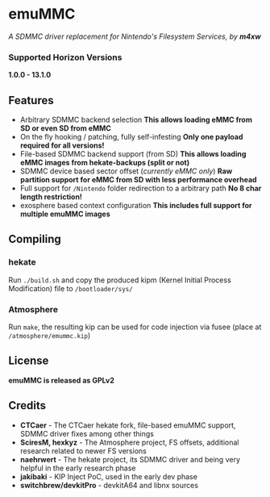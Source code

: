 # emuMMC
*A SDMMC driver replacement for Nintendo's Filesystem Services, by **m4xw***

### Supported Horizon Versions
**1.0.0 - 13.1.0**

## Features
* Arbitrary SDMMC backend selection
  **This allows loading eMMC from SD or even SD from eMMC**
* On the fly hooking / patching, fully self-infesting
  **Only one payload required for all versions!**
* File-based SDMMC backend support (from SD)
  **This allows loading eMMC images from hekate-backups (split or not)**
* SDMMC device based sector offset (*currently eMMC only*)
  **Raw partition support for eMMC from SD with less performance overhead**
* Full support for `/Nintendo` folder redirection to a arbitrary path
  **No 8 char length restriction!**
* exosphere based context configuration
  **This includes full support for multiple emuMMC images**

## Compiling
### hekate
Run `./build.sh` and copy the produced kipm (Kernel Initial Process Modification) file to `/bootloader/sys/`

### Atmosphere
Run `make`, the resulting kip can be used for code injection via fusee (place at `/atmosphere/emummc.kip`)

## License
**emuMMC is released as GPLv2**

## Credits
* **CTCaer** - The CTCaer hekate fork, file-based emuMMC support, SDMMC driver fixes among other things
* **SciresM, hexkyz** - The Atmosphere project, FS offsets, additional research related to newer FS versions
* **naehrwert** - The hekate project, its SDMMC driver and being very helpful in the early research phase
* **jakibaki** - KIP Inject PoC, used in the early dev phase
* **switchbrew/devkitPro** - devkitA64 and libnx sources
